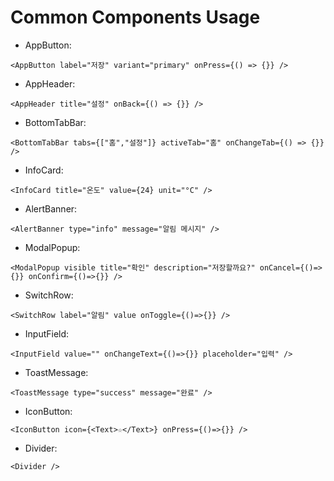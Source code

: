 # Common Components Usage

- AppButton:
```
<AppButton label="저장" variant="primary" onPress={() => {}} />
```

- AppHeader:
```
<AppHeader title="설정" onBack={() => {}} />
```

- BottomTabBar:
```
<BottomTabBar tabs={["홈","설정"]} activeTab="홈" onChangeTab={() => {}} />
```

- InfoCard:
```
<InfoCard title="온도" value={24} unit="°C" />
```

- AlertBanner:
```
<AlertBanner type="info" message="알림 메시지" />
```

- ModalPopup:
```
<ModalPopup visible title="확인" description="저장할까요?" onCancel={()=>{}} onConfirm={()=>{}} />
```

- SwitchRow:
```
<SwitchRow label="알림" value onToggle={()=>{}} />
```

- InputField:
```
<InputField value="" onChangeText={()=>{}} placeholder="입력" />
```

- ToastMessage:
```
<ToastMessage type="success" message="완료" />
```

- IconButton:
```
<IconButton icon={<Text>☆</Text>} onPress={()=>{}} />
```

- Divider:
```
<Divider />
```
